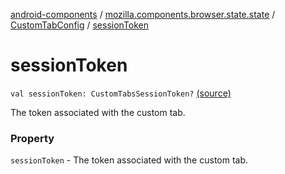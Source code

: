 [android-components](../../index.md) / [mozilla.components.browser.state.state](../index.md) / [CustomTabConfig](index.md) / [sessionToken](./session-token.md)

# sessionToken

`val sessionToken: CustomTabsSessionToken?` [(source)](https://github.com/mozilla-mobile/android-components/blob/master/components/browser/state/src/main/java/mozilla/components/browser/state/state/CustomTabConfig.kt#L43)

The token associated with the custom tab.

### Property

`sessionToken` - The token associated with the custom tab.